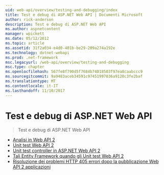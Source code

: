 ```yaml
---
uid: web-api/overview/testing-and-debugging/index
title: Test e debug di ASP.NET Web API | Documenti Microsoft
author: rick-anderson
description: Test e debug di ASP.NET Web API
ms.author: aspnetcontent
manager: wpickett
ms.date: 05/12/2012
ms.topic: article
ms.assetid: 31f2a034-e4d0-401b-be29-209a274a192e
ms.technology: dotnet-webapi
ms.prod: .net-framework
msc.legacyurl: /web-api/overview/testing-and-debugging
msc.type: chapter
ms.openlocfilehash: 567fe8f790d5f7684b74018503f97ea8caabccc9
ms.sourcegitcommit: 9a9483aceb34591c97451997036a9120c3fe2baf
ms.translationtype: MT
ms.contentlocale: it-IT
ms.lasthandoff: 11/10/2017
---
```

<a name="testing-and-debugging-aspnet-web-api"></a>Test e debug di ASP.NET Web API
====================
> Test e debug di ASP.NET Web API


- [Analisi in Web API 2](tracing-in-aspnet-web-api.md)
- [Unit test Web API 2](unit-testing-with-aspnet-web-api.md)
- [Unit test controller in ASP.NET Web API 2](unit-testing-controllers-in-web-api.md)
- [Tali Entity Framework quando gli Unit test Web API 2](mocking-entity-framework-when-unit-testing-aspnet-web-api-2.md)
- [Risoluzione dei problemi HTTP 405 errori dopo la pubblicazione Web API 2 applicazioni](troubleshooting-http-405-errors-after-publishing-web-api-applications.md)
